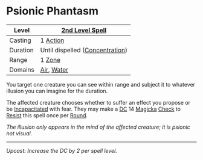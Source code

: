 # Psionic Phantasm

| Level    | [2nd Level Spell](2nd%20Level%20Spells.md)                                   |
| -------- | ---------------------------------------------------------------------------- |
| Casting  | 1 [Action](../../../../Game%20Procedures/Core%20Procedures/Action.md)        |
| Duration | Until dispelled ([Concentration](../../Concentration.md))                    |
| Range    | 1 [Zone](../../../../Game%20Procedures/Core%20Procedures/Zone.md)            |
| Domains  | [Air](../../Spell%20Domains/Air.md), [Water](../../Spell%20Domains/Water.md) |

You target one creature you can see within range and subject it to whatever illusion you can imagine for the duration.

The affected creature chooses whether to suffer an effect you propose or be [Incapacitated](../../../../Game%20Procedures/Conditions/Incapacitated.md) with fear. They may make a [DC](../../../../Game%20Procedures/Core%20Procedures/DC.md) 14 [Magicka](../../../../Player%20Characters/Attributes/Magicka.md) [Check](../../../../Game%20Procedures/Core%20Procedures/Check.md) to [Resist](../../Resist.md) this spell once per [Round](../../../../Game%20Procedures/Core%20Procedures/Round.md).

*The illusion only appears in the mind of the affected creature; it is psionic not visual.*

---
*Upcast: Increase the DC by 2 per spell level.*
